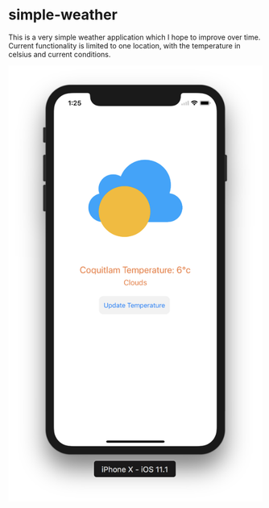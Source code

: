 # simple-weather

This is a very simple weather application which I hope to improve over time. Current functionality is limited to one location, with the temperature in celsius and current conditions.

![v1.1](https://github.com/jyoo980/simple-weather/blob/master/SimpleWeather/Assets.xcassets/ProductImages/v1.1.imageset/v1.1.png)
